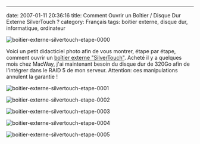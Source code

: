 ---
date: 2007-01-11 20:36:16
title: Comment Ouvrir un Boîtier / Disque Dur Externe SilverTouch ?
category: Français
tags: boitier externe, disque dur, informatique, ordinateur

![boitier-externe-silvertouch-etape-0000](/uploads/2007/boitier-externe-silvertouch-etape-0000.jpg)

Voici un petit didacticiel photo afin de vous montrer, étape par étape, comment ouvrir un [boîtier externe "SilverTouch"](http://www.macway.com/fr/product/4465/silvertouch-alu-320go-8mo-7200t-firewire400-et-usb-20-retrospect-back-up.html). Acheté il y a quelques mois chez MacWay, j'ai maintenant besoin du disque dur de 320Go afin de l'intégrer dans le RAID 5 de mon serveur. Attention: ces manipulations annulent la garantie !

![boitier-externe-silvertouch-etape-0001](/uploads/2007/boitier-externe-silvertouch-etape-0001.jpg)

![boitier-externe-silvertouch-etape-0002](/uploads/2007/boitier-externe-silvertouch-etape-0002.jpg)

![boitier-externe-silvertouch-etape-0003](/uploads/2007/boitier-externe-silvertouch-etape-0003.jpg)

![boitier-externe-silvertouch-etape-0004](/uploads/2007/boitier-externe-silvertouch-etape-0004.jpg)

![boitier-externe-silvertouch-etape-0005](/uploads/2007/boitier-externe-silvertouch-etape-0005.jpg)

